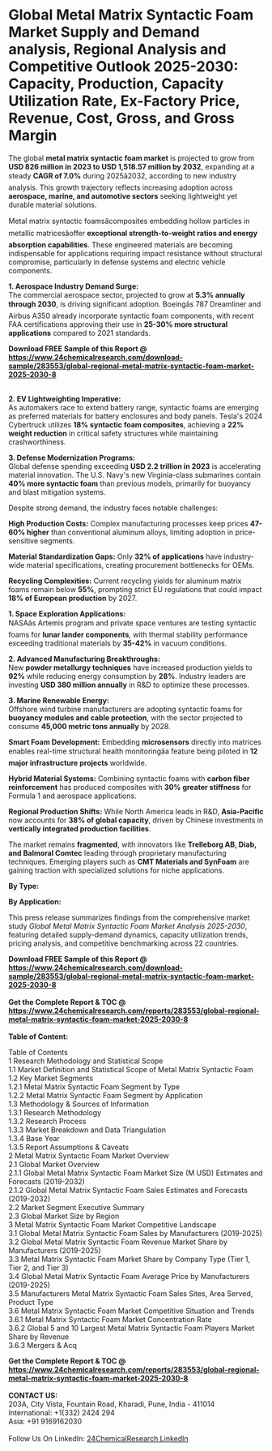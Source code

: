 <h1>Global Metal Matrix Syntactic Foam Market Supply and Demand analysis, Regional Analysis  and Competitive Outlook 2025-2030: Capacity, Production, Capacity Utilization Rate, Ex-Factory Price, Revenue, Cost, Gross, and Gross Margin</h1><p>The global <strong>metal matrix syntactic foam market</strong> is projected to grow from <strong>USD 826 million in 2023 to USD 1,518.57 million by 2032</strong>, expanding at a steady <strong>CAGR of 7.0%</strong> during 2025â2032, according to new industry analysis. This growth trajectory reflects increasing adoption across <strong>aerospace, marine, and automotive sectors</strong> seeking lightweight yet durable material solutions.</p><p>Metal matrix syntactic foamsâcomposites embedding hollow particles in metallic matricesâoffer <strong>exceptional strength-to-weight ratios and energy absorption capabilities</strong>. These engineered materials are becoming indispensable for applications requiring impact resistance without structural compromise, particularly in defense systems and electric vehicle components.</p><p><strong>1. Aerospace Industry Demand Surge:</strong><br>
The commercial aerospace sector, projected to grow at <strong>5.3% annually through 2030</strong>, is driving significant adoption. Boeingâs 787 Dreamliner and Airbus A350 already incorporate syntactic foam components, with recent FAA certifications approving their use in <strong>25-30% more structural applications</strong> compared to 2021 standards.</p><div><b>Download FREE Sample of this Report @ 
            <a href="https://www.24chemicalresearch.com/download-sample/283553/global-regional-metal-matrix-syntactic-foam-market-2025-2030-8">
            https://www.24chemicalresearch.com/download-sample/283553/global-regional-metal-matrix-syntactic-foam-market-2025-2030-8</a></b></div><br><p><strong>2. EV Lightweighting Imperative:</strong><br>
As automakers race to extend battery range, syntactic foams are emerging as preferred materials for battery enclosures and body panels. Tesla's 2024 Cybertruck utilizes <strong>18% syntactic foam composites</strong>, achieving a <strong>22% weight reduction</strong> in critical safety structures while maintaining crashworthiness.</p><p><strong>3. Defense Modernization Programs:</strong><br>
Global defense spending exceeding <strong>USD 2.2 trillion in 2023</strong> is accelerating material innovation. The U.S. Navy's new Virginia-class submarines contain <strong>40% more syntactic foam</strong> than previous models, primarily for buoyancy and blast mitigation systems.</p><p>Despite strong demand, the industry faces notable challenges:</p><p><strong>High Production Costs:</strong> Complex manufacturing processes keep prices <strong>47-60% higher</strong> than conventional aluminum alloys, limiting adoption in price-sensitive segments.</p><p><strong>Material Standardization Gaps:</strong> Only <strong>32% of applications</strong> have industry-wide material specifications, creating procurement bottlenecks for OEMs.</p><p><strong>Recycling Complexities:</strong> Current recycling yields for aluminum matrix foams remain below <strong>55%</strong>, prompting strict EU regulations that could impact <strong>18% of European production</strong> by 2027.</p><p><strong>1. Space Exploration Applications:</strong><br>
NASAâs Artemis program and private space ventures are testing syntactic foams for <strong>lunar lander components</strong>, with thermal stability performance exceeding traditional materials by <strong>35-42%</strong> in vacuum conditions.</p><p><strong>2. Advanced Manufacturing Breakthroughs:</strong><br>
New <strong>powder metallurgy techniques</strong> have increased production yields to <strong>92%</strong> while reducing energy consumption by <strong>28%</strong>. Industry leaders are investing <strong>USD 380 million annually</strong> in R&amp;D to optimize these processes.</p><p><strong>3. Marine Renewable Energy:</strong><br>
Offshore wind turbine manufacturers are adopting syntactic foams for <strong>buoyancy modules and cable protection</strong>, with the sector projected to consume <strong>45,000 metric tons annually</strong> by 2028.</p><p><strong>Smart Foam Development:</strong> Embedding <strong>microsensors</strong> directly into matrices enables real-time structural health monitoringâa feature being piloted in <strong>12 major infrastructure projects</strong> worldwide.</p><p><strong>Hybrid Material Systems:</strong> Combining syntactic foams with <strong>carbon fiber reinforcement</strong> has produced composites with <strong>30% greater stiffness</strong> for Formula 1 and aerospace applications.</p><p><strong>Regional Production Shifts:</strong> While North America leads in R&amp;D, <strong>Asia-Pacific</strong> now accounts for <strong>38% of global capacity</strong>, driven by Chinese investments in <strong>vertically integrated production facilities</strong>.</p><p>The market remains <strong>fragmented</strong>, with innovators like <strong>Trelleborg AB, Diab, and Balmoral Comtec</strong> leading through proprietary manufacturing techniques. Emerging players such as <strong>CMT Materials and SynFoam</strong> are gaining traction with specialized solutions for niche applications.</p><p><strong>By Type:</strong></p><p><strong>By Application:</strong></p><p>This press release summarizes findings from the comprehensive market study <em>Global Metal Matrix Syntactic Foam Market Analysis 2025-2030</em>, featuring detailed supply-demand dynamics, capacity utilization trends, pricing analysis, and competitive benchmarking across 22 countries.</p><div><b>Download FREE Sample of this Report @ 
            <a href="https://www.24chemicalresearch.com/download-sample/283553/global-regional-metal-matrix-syntactic-foam-market-2025-2030-8">
            https://www.24chemicalresearch.com/download-sample/283553/global-regional-metal-matrix-syntactic-foam-market-2025-2030-8</a></b></div><br><div><b>Get the Complete Report & TOC @ 
            <a href="https://www.24chemicalresearch.com/reports/283553/global-regional-metal-matrix-syntactic-foam-market-2025-2030-8">
            https://www.24chemicalresearch.com/reports/283553/global-regional-metal-matrix-syntactic-foam-market-2025-2030-8</a></b></div><br>
            <b>Table of Content:</b><p>Table of Contents<br />
1 Research Methodology and Statistical Scope<br />
1.1 Market Definition and Statistical Scope of Metal Matrix Syntactic Foam<br />
1.2 Key Market Segments<br />
1.2.1 Metal Matrix Syntactic Foam Segment by Type<br />
1.2.2 Metal Matrix Syntactic Foam Segment by Application<br />
1.3 Methodology & Sources of Information<br />
1.3.1 Research Methodology<br />
1.3.2 Research Process<br />
1.3.3 Market Breakdown and Data Triangulation<br />
1.3.4 Base Year<br />
1.3.5 Report Assumptions & Caveats<br />
2 Metal Matrix Syntactic Foam Market Overview<br />
2.1 Global Market Overview<br />
2.1.1 Global Metal Matrix Syntactic Foam Market Size (M USD) Estimates and Forecasts (2019-2032)<br />
2.1.2 Global Metal Matrix Syntactic Foam Sales Estimates and Forecasts (2019-2032)<br />
2.2 Market Segment Executive Summary<br />
2.3 Global Market Size by Region<br />
3 Metal Matrix Syntactic Foam Market Competitive Landscape<br />
3.1 Global Metal Matrix Syntactic Foam Sales by Manufacturers (2019-2025)<br />
3.2 Global Metal Matrix Syntactic Foam Revenue Market Share by Manufacturers (2019-2025)<br />
3.3 Metal Matrix Syntactic Foam Market Share by Company Type (Tier 1, Tier 2, and Tier 3)<br />
3.4 Global Metal Matrix Syntactic Foam Average Price by Manufacturers (2019-2025)<br />
3.5 Manufacturers Metal Matrix Syntactic Foam Sales Sites, Area Served, Product Type<br />
3.6 Metal Matrix Syntactic Foam Market Competitive Situation and Trends<br />
3.6.1 Metal Matrix Syntactic Foam Market Concentration Rate<br />
3.6.2 Global 5 and 10 Largest Metal Matrix Syntactic Foam Players Market Share by Revenue<br />
3.6.3 Mergers & Acq</p><div><b>Get the Complete Report & TOC @ 
            <a href="https://www.24chemicalresearch.com/reports/283553/global-regional-metal-matrix-syntactic-foam-market-2025-2030-8">
            https://www.24chemicalresearch.com/reports/283553/global-regional-metal-matrix-syntactic-foam-market-2025-2030-8</a></b></div><br><b>CONTACT US:</b><br>
            203A, City Vista, Fountain Road, Kharadi, Pune, India - 411014<br>
            International: +1(332) 2424 294<br>
            Asia: +91 9169162030 <br><br>
            Follow Us On LinkedIn: <a href="https://www.linkedin.com/company/24chemicalresearch/">24ChemicalResearch LinkedIn</a>